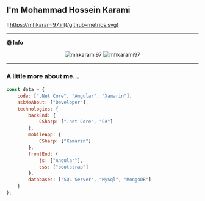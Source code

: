 <h2>I'm Mohammad Hossein Karami</h2>

![https://mhkarami97.ir](/github-metrics.svg)

---

**🌞 Info** 

<p align="center" >
  <img src="https://github-readme-stats.vercel.app/api?username=mhkarami97&show_icons=true" alt="mhkarami97" width="300" heigth="300" /> 
  <img src="https://github-readme-stats.vercel.app/api/top-langs/?username=mhkarami97&layout=compact" alt="mhkarami97" width="300" heigth="300" />
</p>

---

### A little more about me...  

```javascript
const data = {
    code: [".Net Core", "Angular", "Xamarin"],
    askMeAbout: ["Developer"],
    technologies: {
        backEnd: {
            CSharp: [".net Core", "C#"]
        },
        mobileApp: {
            CSharp: ["Xamarin"]
        },
        frontEnd: {
            js: ["Angular"],
            css: ["bootstrap"]
        },      
        databases: ["SQL Server", "MySql", "MongoDB"]
    }
};
```
